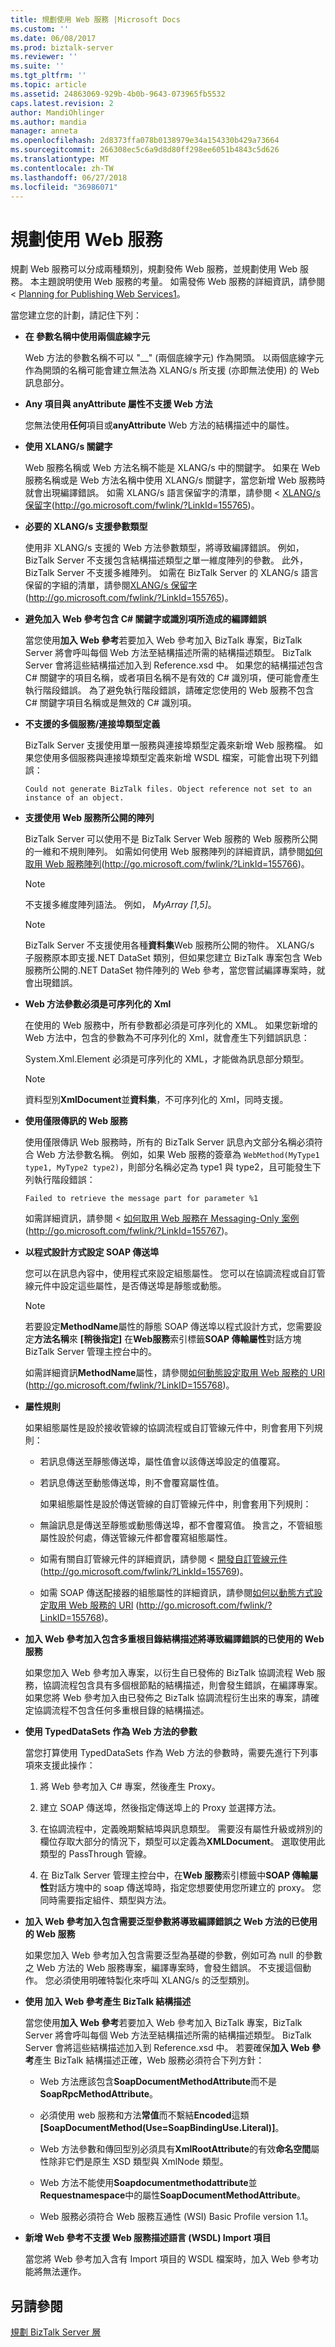 ```yaml
---
title: 規劃使用 Web 服務 |Microsoft Docs
ms.custom: ''
ms.date: 06/08/2017
ms.prod: biztalk-server
ms.reviewer: ''
ms.suite: ''
ms.tgt_pltfrm: ''
ms.topic: article
ms.assetid: 24863069-929b-4b0b-9643-073965fb5532
caps.latest.revision: 2
author: MandiOhlinger
ms.author: mandia
manager: anneta
ms.openlocfilehash: 2d8373ffa078b0138979e34a154330b429a73664
ms.sourcegitcommit: 266308ec5c6a9d8d80ff298ee6051b4843c5d626
ms.translationtype: MT
ms.contentlocale: zh-TW
ms.lasthandoff: 06/27/2018
ms.locfileid: "36986071"
---
```

# <a name="planning-for-consuming-web-services"></a>規劃使用 Web 服務
規劃 Web 服務可以分成兩種類別，規劃發佈 Web 服務，並規劃使用 Web 服務。 本主題說明使用 Web 服務的考量。 如需發佈 Web 服務的詳細資訊，請參閱 < [Planning for Publishing Web Services1](../technical-guides/planning-for-publishing-web-services1.md)。  
  
 當您建立您的計劃，請記住下列：  
  
- **在 參數名稱中使用兩個底線字元**  
  
   Web 方法的參數名稱不可以 "__" (兩個底線字元) 作為開頭。 以兩個底線字元作為開頭的名稱可能會建立無法為 XLANG/s 所支援 (亦即無法使用) 的 Web 訊息部分。  
  
- **Any 項目與 anyAttribute 屬性不支援 Web 方法**  
  
   您無法使用**任何**項目或**anyAttribute** Web 方法的結構描述中的屬性。  
  
- **使用 XLANG/s 關鍵字**  
  
   Web 服務名稱或 Web 方法名稱不能是 XLANG/s 中的關鍵字。 如果在 Web 服務名稱或是 Web 方法名稱中使用 XLANG/s 關鍵字，當您新增 Web 服務時就會出現編譯錯誤。 如需 XLANG/s 語言保留字的清單，請參閱 < [XLANG/s 保留字](http://go.microsoft.com/fwlink/?LinkId=155765)(http://go.microsoft.com/fwlink/?LinkId=155765)。  
  
- **必要的 XLANG/s 支援參數類型**  
  
   使用非 XLANG/s 支援的 Web 方法參數類型，將導致編譯錯誤。 例如，BizTalk Server 不支援包含結構描述類型之單一維度陣列的參數。 此外，BizTalk Server 不支援多維陣列。 如需在 BizTalk Server 的 XLANG/s 語言保留的字組的清單，請參閱[XLANG/s 保留字](http://go.microsoft.com/fwlink/?LinkId=155765)(http://go.microsoft.com/fwlink/?LinkId=155765)。  
  
- **避免加入 Web 參考包含 C# 關鍵字或識別項所造成的編譯錯誤**  
  
   當您使用**加入 Web 參考**若要加入 Web 參考加入 BizTalk 專案，BizTalk Server 將會呼叫每個 Web 方法至結構描述所需的結構描述類型。 BizTalk Server 會將這些結構描述加入到 Reference.xsd 中。 如果您的結構描述包含 C# 關鍵字的項目名稱，或者項目名稱不是有效的 C# 識別項，便可能會產生執行階段錯誤。 為了避免執行階段錯誤，請確定您使用的 Web 服務不包含 C# 關鍵字項目名稱或是無效的 C# 識別項。  
  
- **不支援的多個服務/連接埠類型定義**  
  
   BizTalk Server 支援使用單一服務與連接埠類型定義來新增 Web 服務檔。 如果您使用多個服務與連接埠類型定義來新增 WSDL 檔案，可能會出現下列錯誤：  
  
   `Could not generate BizTalk files. Object reference not set to an instance of an object.`  
  
- **支援使用 Web 服務所公開的陣列**  
  
   BizTalk Server 可以使用不是 BizTalk Server Web 服務的 Web 服務所公開的一維和不規則陣列。 如需如何使用 Web 服務陣列的詳細資訊，請參閱[如何取用 Web 服務陣列](http://go.microsoft.com/fwlink/?LinkId=155766)(http://go.microsoft.com/fwlink/?LinkId=155766)。  
  
  > [!NOTE]  
  >  不支援多維度陣列語法。 例如， *MyArray [1,5]*。  
  
  > [!NOTE]  
  >  BizTalk Server 不支援使用各種**資料集**Web 服務所公開的物件。 XLANG/s 子服務原本即支援.NET DataSet 類別，但如果您建立 BizTalk 專案包含 Web 服務所公開的.NET DataSet 物件陣列的 Web 參考，當您嘗試編譯專案時，就會出現錯誤。  
  
- **Web 方法參數必須是可序列化的 Xml**  
  
   在使用的 Web 服務中，所有參數都必須是可序列化的 XML。 如果您新增的 Web 方法中，包含的參數為不可序列化的 Xml，就會產生下列錯誤訊息：  
  
   System.Xml.Element 必須是可序列化的 XML，才能做為訊息部分類型。  
  
  > [!NOTE]  
  >  資料型別**XmlDocument**並**資料集**，不可序列化的 Xml，同時支援。  
  
- **使用僅限傳訊的 Web 服務**  
  
   使用僅限傳訊 Web 服務時，所有的 BizTalk Server 訊息內文部分名稱必須符合 Web 方法參數名稱。 例如，如果 Web 服務的簽章為 `WebMethod(MyType1 type1, MyType2 type2)`，則部分名稱必定為 type1 與 type2，且可能發生下列執行階段錯誤：  
  
   `Failed to retrieve the message part for parameter %1`  
  
   如需詳細資訊，請參閱 <<c0> [ 如何取用 Web 服務在 Messaging-Only 案例](http://go.microsoft.com/fwlink/?LinkId=155767)(http://go.microsoft.com/fwlink/?LinkId=155767)。  
  
- **以程式設計方式設定 SOAP 傳送埠**  
  
   您可以在訊息內容中，使用程式來設定組態屬性。 您可以在協調流程或自訂管線元件中設定這些屬性，是否傳送埠是靜態或動態。  
  
  > [!NOTE]  
  >  若要設定**MethodName**屬性的靜態 SOAP 傳送埠以程式設計方式，您需要設定**方法名稱**來 **[稍後指定]** 在**Web服務**索引標籤**SOAP 傳輸屬性**對話方塊 BizTalk Server 管理主控台中的。  
  
   如需詳細資訊**MethodName**屬性，請參閱[如何動態設定取用 Web 服務的 URI](http://go.microsoft.com/fwlink/?LinkID=155768) (http://go.microsoft.com/fwlink/?LinkID=155768)。  
  
- **屬性規則**  
  
   如果組態屬性是設於接收管線的協調流程或自訂管線元件中，則會套用下列規則：  
  
  - 若訊息傳送至靜態傳送埠，屬性值會以該傳送埠設定的值覆寫。  
  
  - 若訊息傳送至動態傳送埠，則不會覆寫屬性值。  
  
    如果組態屬性是設於傳送管線的自訂管線元件中，則會套用下列規則：  
  
  - 無論訊息是傳送至靜態或動態傳送埠，都不會覆寫值。 換言之，不管組態屬性設於何處，傳送管線元件都會覆寫組態屬性。  
  
  - 如需有關自訂管線元件的詳細資訊，請參閱 <<c0> [ 開發自訂管線元件](http://go.microsoft.com/fwlink/?LinkId=155769)(http://go.microsoft.com/fwlink/?LinkId=155769)。  
  
  - 如需 SOAP 傳送配接器的組態屬性的詳細資訊，請參閱[如何以動態方式設定取用 Web 服務的 URI](http://go.microsoft.com/fwlink/?LinkID=155768) (http://go.microsoft.com/fwlink/?LinkID=155768)。  
  
- **加入 Web 參考加入包含多重根目錄結構描述將導致編譯錯誤的已使用的 Web 服務**  
  
   如果您加入 Web 參考加入專案，以衍生自已發佈的 BizTalk 協調流程 Web 服務，協調流程包含具有多個根節點的結構描述，則會發生錯誤，在編譯專案。 如果您將 Web 參考加入由已發佈之 BizTalk 協調流程衍生出來的專案，請確定協調流程不包含任何多重根目錄的結構描述。  
  
- **使用 TypedDataSets 作為 Web 方法的參數**  
  
   當您打算使用 TypedDataSets 作為 Web 方法的參數時，需要先進行下列事項來支援此操作：  
  
  1.  將 Web 參考加入 C# 專案，然後產生 Proxy。  
  
  2.  建立 SOAP 傳送埠，然後指定傳送埠上的 Proxy 並選擇方法。  
  
  3.  在協調流程中，定義晚期繫結埠與訊息類型。 需要沒有屬性升級或辨別的欄位存取大部分的情況下，類型可以定義為**XMLDocument**。 選取使用此類型的 PassThrough 管線。  
  
  4.  在 BizTalk Server 管理主控台中，在**Web 服務**索引標籤中**SOAP 傳輸屬性**對話方塊中的 soap 傳送埠時，指定您想要使用您所建立的 proxy。 您同時需要指定組件、類型與方法。  
  
- **加入 Web 參考加入包含需要泛型參數將導致編譯錯誤之 Web 方法的已使用的 Web 服務**  
  
   如果您加入 Web 參考加入包含需要泛型為基礎的參數，例如可為 null 的參數之 Web 方法的 Web 服務專案，編譯專案時，會發生錯誤。 不支援這個動作。 您必須使用明確特製化來呼叫 XLANG/s 的泛型類別。  
  
- **使用 加入 Web 參考產生 BizTalk 結構描述**  
  
   當您使用**加入 Web 參考**若要加入 Web 參考加入 BizTalk 專案，BizTalk Server 將會呼叫每個 Web 方法至結構描述所需的結構描述類型。 BizTalk Server 會將這些結構描述加入到 Reference.xsd 中。 若要確保**加入 Web 參考**產生 BizTalk 結構描述正確，Web 服務必須符合下列方針：  
  
  -   Web 方法應該包含**SoapDocumentMethodAttribute**而不是**SoapRpcMethodAttribute**。  
  
  -   必須使用 web 服務和方法**常值**而不繫結**Encoded**這類 **[SoapDocumentMethod(Use=SoapBindingUse.Literal)]**。  
  
  -   Web 方法參數和傳回型別必須具有**XmlRootAttribute**的有效**命名空間**屬性除非它們是原生 XSD 類型與 XmlNode 類型。  
  
  -   Web 方法不能使用**Soapdocumentmethodattribute**並**Requestnamespace**中的屬性**SoapDocumentMethodAttribute**。  
  
  -   Web 服務必須符合 Web 服務互通性 (WSI) Basic Profile version 1.1。  
  
- **新增 Web 參考不支援 Web 服務描述語言 (WSDL) Import 項目**  
  
   當您將 Web 參考加入含有 Import 項目的 WSDL 檔案時，加入 Web 參考功能將無法運作。  
  
## <a name="see-also"></a>另請參閱  
 [規劃 BizTalk Server 層](../technical-guides/planning-the-biztalk-server-tier.md)